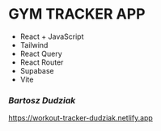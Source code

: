 # **GYM TRACKER APP**

- React + JavaScript
- Tailwind
- React Query
- React Router
- Supabase
- Vite

### _Bartosz Dudziak_
https://workout-tracker-dudziak.netlify.app
